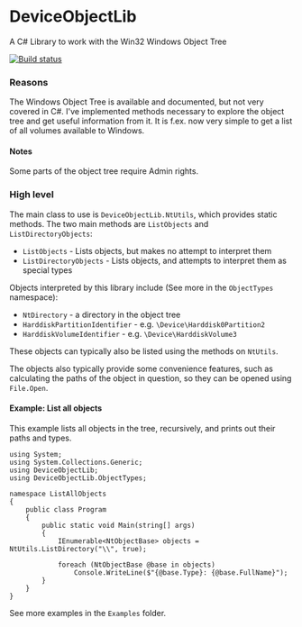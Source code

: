 DeviceObjectLib
==================
A C# Library to work with the Win32 Windows Object Tree

[![Build status](https://ci.appveyor.com/api/projects/status/iyhicxvudpeyypxg?svg=true)](https://ci.appveyor.com/project/LordMike/deviceobjectlib)

### Reasons

The Windows Object Tree is available and documented, but not very covered in C#. I've implemented methods necessary to explore the object tree and get useful information from it. It is f.ex. now very simple to get a list of all volumes available to Windows.

#### Notes

Some parts of the object tree require Admin rights.

### High level

The main class to use is `DeviceObjectLib.NtUtils`, which provides static methods. The two main methods are `ListObjects` and `ListDirectoryObjects`:

* `ListObjects` - Lists objects, but makes no attempt to interpret them
* `ListDirectoryObjects` - Lists objects, and attempts to interpret them as special types

Objects interpreted by this library include (See more in the `ObjectTypes` namespace):

* `NtDirectory` - a directory in the object tree
* `HarddiskPartitionIdentifier` - e.g. `\Device\Harddisk0Partition2`
* `HarddiskVolumeIdentifier` - e.g. `\Device\HarddiskVolume3`

These objects can typically also be listed using the methods on `NtUtils`.

The objects also typically provide some convenience features, such as calculating the paths of the object in question, so they can be opened using `File.Open`.

#### Example: List all objects

This example lists all objects in the tree, recursively, and prints out their paths and types.

    using System;
    using System.Collections.Generic;
    using DeviceObjectLib;
    using DeviceObjectLib.ObjectTypes;
    
    namespace ListAllObjects
    {
        public class Program
        {
            public static void Main(string[] args)
            {
                IEnumerable<NtObjectBase> objects = NtUtils.ListDirectory("\\", true);
    
                foreach (NtObjectBase @base in objects)
                    Console.WriteLine($"{@base.Type}: {@base.FullName}");
            }
        }
    }

See more examples in the `Examples` folder.